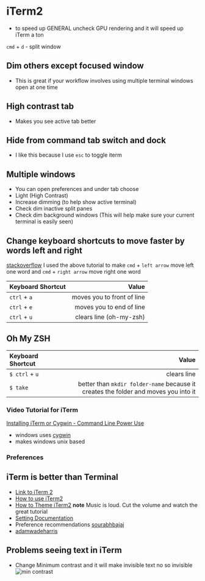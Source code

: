 # iTerm2
* to speed up GENERAL uncheck GPU rendering and it will speed up iTerm a ton

`cmd` + `d` - split window

## Dim others except focused window
* This is great if your workflow involves using multiple terminal windows open at one time

## High contrast tab
* Makes you see active tab better

## Hide from command tab switch and dock
* I like this because I use `esc` to toggle iterm

## Multiple windows
* You can open preferences and under tab choose
* Light (High Contrast)
* Increase dimming (to help show active terminal)
* Check dim inactive split panes
* Check dim background windows
(This will help make sure your current terminal is easily seen)

## Change keyboard shortcuts to move faster by words left and right
[stackoverflow](http://stackoverflow.com/questions/81272/is-there-any-way-in-the-os-x-terminal-to-move-the-cursor-word-by-word/8250989#8250989)
I used the above tutorial to make `cmd` + `left arrow` move left one word and `cmd` + `right arrow` move right one word

| Keyboard Shortcut      |    Value |
| :-------- | --------:|
| `ctrl` + `a`  | moves you to front of line |
| `ctrl` + `e`     |   moves you to end of line |
| `ctrl` + `u`    |    clears line (oh-my-zsh) |


## Oh My ZSH
| Keyboard Shortcut      |    Value |
| :-------- | --------:|
| `$ ctrl` + `u`    |    clears line
| `$ take` | better than `mkdir folder-name` because it creates the folder and moves you into it | 

### Video Tutorial for iTerm
[Installing iTerm or Cygwin - Command Line Power Use](https://www.youtube.com/watch?v=jnLA6yAZkaY)

* windows uses [cygwin](http:/www.cygwin)
* makes windows unix based

### Preferences

## iTerm is better than Terminal
* [Link to iTerm 2](https://www.iterm2.com/features.html)
* [How to use iTerm2](https://www.youtube.com/watch?v=SoTDXeyz3AE)
* [How to Theme iTerm2](https://www.youtube.com/watch?v=SoTDXeyz3AE)
**note**  Music is loud. Cut the volume and watch the great tutorial
* [Setting Documentation](https://www.iterm2.com/documentation-preferences.html)
* Preference recommendations
[sourabhbajaj](http://sourabhbajaj.com/mac-setup/iTerm/README.html)
* [adamwadeharris](http://www.adamwadeharris.com/my-iterm-2-setup/)

## Problems seeing text in iTerm
* Change Minimum contrast and it will make invisible text no so invisible
![min contrast](https://i.imgur.com/8hZX0Ut.png)



